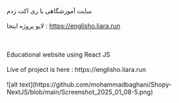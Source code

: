 سایت آموزشگاهی با ری اکت زدم
<br>
</br>
لایو پروژه اینجا : https://englisho.liara.run


<br>
</br>
Educational website using React JS
<br>
</br>
Live of project is here : https://englisho.liara.run       
<br>
</br>
![alt text](https://github.com/mohammadbaghani/Shopy-NextJS/blob/main/Screenshot_2025_01_08-5.png)
